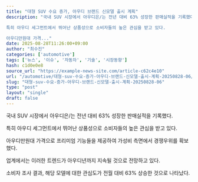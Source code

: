 ```yaml
---
title: "대형 SUV 수요 증가, 아우디 브랜드 신모델 출시 계획"
description: "국내 SUV 시장에서 아우디은/는 전년 대비 63% 성장한 판매실적을 기록했다.

특히 아우디 세그먼트에서 뛰어난 상품성으로 소비자들의 높은 관심을 받고 있다.

아우디만원대 가격..."
date: 2025-08-28T11:26:00+09:00
author: "최수진"
categories: ['automotive']
tags: ['뉴스', '이슈', '자동차', '기술', '시장동향']
hash: c1d0e0e8
source_url: "https://example-news-site.com/article-c62c4e10"
url: "/automotive/대형-suv-수요-증가-아우디-브랜드-신모델-출시-계획-20250828-06/"
slug: "대형-suv-수요-증가-아우디-브랜드-신모델-출시-계획-20250828-06"
type: "post"
layout: "single"
draft: false
---
```


국내 SUV 시장에서 아우디은/는 전년 대비 63% 성장한 판매실적을 기록했다.

특히 아우디 세그먼트에서 뛰어난 상품성으로 소비자들의 높은 관심을 받고 있다.

아우디만원대 가격으로 프리미엄 기능들을 제공하여 가성비 측면에서 경쟁우위를 확보했다.

업계에서는 이러한 트렌드가 아우디년까지 지속될 것으로 전망하고 있다.

소비자 조사 결과, 해당 모델에 대한 관심도가 전월 대비 63% 상승한 것으로 나타났다.

